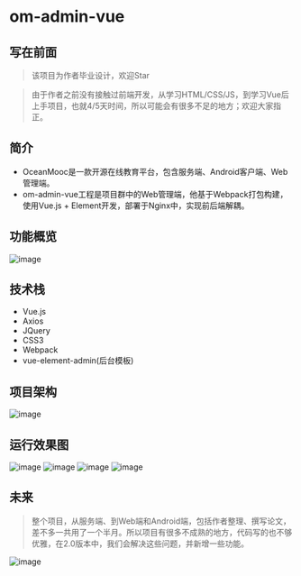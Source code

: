 # om-admin-vue

## 写在前面

> 该项目为作者毕业设计，欢迎Star

> 由于作者之前没有接触过前端开发，从学习HTML/CSS/JS，到学习Vue后上手项目，也就4/5天时间，所以可能会有很多不足的地方；欢迎大家指正。


## 简介

- OceanMooc是一款开源在线教育平台，包含服务端、Android客户端、Web管理端。
- om-admin-vue工程是项目群中的Web管理端，他基于Webpack打包构建，使用Vue.js + Element开发，部署于Nginx中，实现前后端解耦。

## 功能概览

![image](http://note.youdao.com/yws/res/2053/WEBRESOURCE2d965799a966085494e4e6b09806aeaf)

## 技术栈

- Vue.js
- Axios
- JQuery
- CSS3
- Webpack
- vue-element-admin(后台模板)

## 项目架构

![image](http://note.youdao.com/yws/res/2051/86B595D0DA1344FDB04B7659BBF9271E)


## 运行效果图
![image](http://note.youdao.com/yws/res/2065/WEBRESOURCEcda51a1e992e6ee3fa17da4e3d938258)
![image](http://note.youdao.com/yws/res/2067/WEBRESOURCE8efb3e3157f924bfa7bcd4ac9aaaa29c)
![image](http://note.youdao.com/yws/res/2070/WEBRESOURCEc71ab1ee621e5bc0718bd8238541483e)
![image](http://note.youdao.com/yws/res/2071/WEBRESOURCEd1773601748cfc07970b08004782fd46)

## 未来

> 整个项目，从服务端、到Web端和Android端，包括作者整理、撰写论文，差不多一共用了一个半月。所以项目有很多不成熟的地方，代码写的也不够优雅，在2.0版本中，我们会解决这些问题，并新增一些功能。

![image](https://note.youdao.com/src/WEBRESOURCE717f51cd59e8dd157df655ac38d7e688)